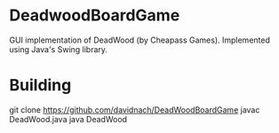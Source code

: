 # DeadwoodBoardGame
GUI implementation of DeadWood (by Cheapass Games). Implemented using Java's Swing library.

# Building 
git clone https://github.com/davidnach/DeadWoodBoardGame
javac DeadWood.java
java DeadWood
